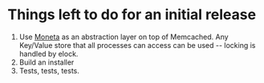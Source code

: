 Things left to do for an initial release
========================================

1. Use [Moneta](http://github.com/wycats/moneta/tree/master) as an abstraction layer on top of Memcached. Any Key/Value store that all processes can access can be used -- locking is handled by elock.
3. Build an installer
4. Tests, tests, tests.